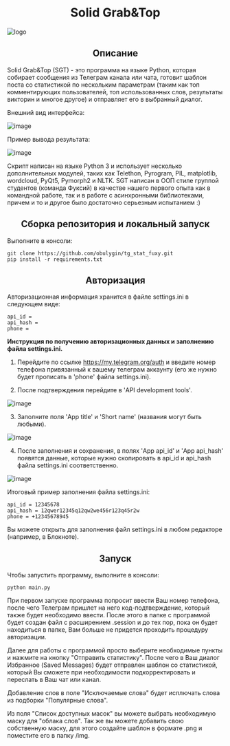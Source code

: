 <h1 align="center">Solid Grab&Top</h1>

![logo](https://user-images.githubusercontent.com/103274228/183367172-afaaafbe-6c44-4ed2-beb7-6fc07f4fa632.png)

<h2 align="center">Описание</h2>

Solid Grab&Top (SGT) - это программа на языке Python, которая собирает сообщения из Телеграм канала или чата, готовит шаблон поста со статистикой по нескольким параметрам (таким как топ комментирующих пользователей, топ использованных слов, результаты викторин и многое другое) и отправляет его в выбранный диалог.

Внешний вид интерфейса:

![image](https://user-images.githubusercontent.com/103274228/191828764-626fa6bd-90d8-4f26-88f2-8565c829472e.png)

Пример вывода результата:

![image](https://user-images.githubusercontent.com/103274228/191830976-4a0345f1-abb2-4791-b49a-5461b37a5b51.png)

Скрипт написан на языке Python 3 и использует несколько дополнительных модулей, таких как Telethon, Pyrogram, PIL, matplotlib, wordcloud, PyQt5, Pymorph2 и NLTK. SGT написан в ООП стиле группой студентов (команда Фуксий) в качестве нашего первого опыта как в командной работе, так и в работе с асинхронными библиотеками, причем и то и другое было достаточно серьезным испытанием :)

<h2 align="center">Сборка репозитория и локальный запуск</h2>

Выполните в консоли:

```
git clone https://github.com/obulygin/tg_stat_fuxy.git
pip install -r requirements.txt
```

<h2 align="center">Авторизация</h2>

Авторизационная информация хранится в файле settings.ini в следующем виде:

```
api_id = 
api_hash =
phone =
```

**Инструкция по получению авторизационных данных и заполнению файла settings.ini.**

1. Перейдите по ссылке https://my.telegram.org/auth и введите номер телефона привязанный к вашему телеграм аккаунту (его же нужно будет прописать в 'phone' файла settings.ini).

2. После подтверждения перейдите в 'API development tools'.

![image](https://user-images.githubusercontent.com/103274228/183370341-c7b32c6d-4420-431c-a02e-8a8f8ba921f1.png)

3. Заполните поля 'App title' и 'Short name' (названия могут быть любыми).

![image](https://user-images.githubusercontent.com/103274228/183371641-a4c9c1de-ed5e-4bf1-a457-517b37f8ebe2.png)

4. После заполнения и сохранения, в полях 'App api_id' и 'App api_hash' появятся данные, которые нужно скопировать в api_id и api_hash файла settings.ini соответственно.

![image](https://user-images.githubusercontent.com/103274228/183373955-3edaae6e-9092-4895-9658-362760fc3fef.png)

Итоговый пример заполнения файла settings.ini:

```
api_id = 12345678
api_hash = 12qwer12345q12qw2we456r123q45r2w
phone = +12345678945
```

Вы можете открыть для заполнения файл settings.ini в любом редакторе (например, в Блокноте).

<h2 align="center">Запуск</h2>

Чтобы запустить программу, выполните в консоли:

```
python main.py
```

При первом запуске программа попросит ввести Ваш номер телефона, после чего Телеграм пришлет на него код-подтверждение, который также будет необходимо ввести. После этого в папке с программой будет создан файл с расширением .session и до тех пор, пока он будет находиться в папке, Вам больше не придется проходить процедуру авторизации.

Далее для работы с программой просто выберите необходимые пункты и нажмите на кнопку "Отправить статистику". После чего в Ваш диалог Избранное (Saved Messages) будет отправлен шаблон со статистикой, который Вы сможете при необходимости подкорректировать и переслать в Ваш чат или канал.

Добавление слов в поле "Исключаемые слова" будет исплючать слова из подборки "Популярные слова".

Из поля "Список доступных масок" вы можете выбрать необходимую маску для "облака слов". Так же вы можете добавить свою собственную маску, для этого создайте шаблон в формате .png и поместите его в папку /img.
